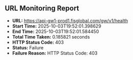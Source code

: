 ## URL Monitoring Report

- **URL:** https://api-gw1-prod1.fisglobal.com/gw/v1/health
- **Start Time:** 2025-10-03T19:52:01.398629
- **End Time:** 2025-10-03T19:52:01.584450
- **Total Time Taken:** 0.185821 seconds
- **HTTP Status Code:** 403
- **Status:** Failure
- **Failure Reason:** HTTP Status Code: 403

